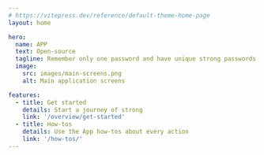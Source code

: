 ```yaml
---
# https://vitepress.dev/reference/default-theme-home-page
layout: home

hero:
  name: APP
  text: Open-source 
  tagline: Remember only one password and have unique strong passwords for each of your accounts
  image:
    src: images/main-screens.png
    alt: Main application screens

features:
  - title: Get started
    details: Start a journey of strong
    link: '/overview/get-started'
  - title: How-tos
    details: Use the App how-tos about every action
    link: '/how-tos/'
---
```

